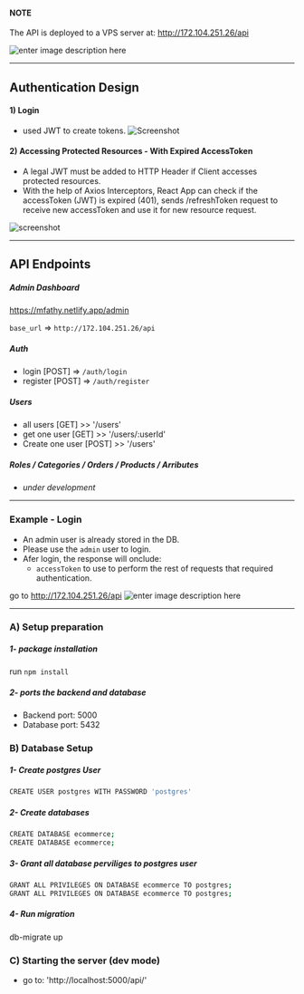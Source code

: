 #### NOTE
The API is deployed to a VPS server at: http://172.104.251.26/api

![enter image description here](https://res.cloudinary.com/dztskndab/image/upload/v1679475147/github_ecommerce_server/check_qrmyco.png)

---
## Authentication Design

#### 1) Login
* used JWT to create tokens.
![Screenshot](https://res.cloudinary.com/dztskndab/image/upload/v1679477191/github_ecommerce_server/login_flowchart_okt6i6.png)

#### 2) Accessing Protected Resources - With Expired AccessToken
-  A legal JWT must be added to HTTP Header if Client accesses protected resources.
- With the help of Axios Interceptors, React App can check if the accessToken (JWT) is expired (401), sends /refreshToken request to receive new accessToken and use it for new resource request.

![screenshot](https://res.cloudinary.com/dztskndab/image/upload/v1679477191/github_ecommerce_server/Access_Protected_Resources_-_with_expired_access_token_zljuhb.png)


---

## API Endpoints

##### Admin Dashboard
https://mfathy.netlify.app/admin

`base_url` => `http://172.104.251.26/api`
##### Auth
- login [POST] => `/auth/login`
- register [POST] => `/auth/register`

##### Users
- all users [GET] >> '/users' 
- get one user [GET] >> '/users/:userId' 
- Create one user [POST] >> '/users'

##### Roles / Categories / Orders / Products / Arributes
 - *under development*


---
### Example - Login

* An admin user is already stored in the DB.
* Please use the `admin` user to login.
* Afer login, the response will onclude:
	* `accessToken` to use to perform the rest of requests that required authentication.	

go to http://172.104.251.26/api
![enter image description here](https://res.cloudinary.com/dztskndab/image/upload/v1679475263/github_ecommerce_server/login_fwie6y.png)


---
### A) Setup preparation
##### 1- package installation
run `npm install`

##### 2- ports the backend and database
* Backend port: 5000
* Database port: 5432



### B) Database Setup

##### 1- Create postgres User
```sh
CREATE USER postgres WITH PASSWORD 'postgres'
```


##### 2- Create databases
```sh
CREATE DATABASE ecommerce;
CREATE DATABASE ecommerce;
```

##### 3- Grant all database perviliges to postgres user
```sh
GRANT ALL PRIVILEGES ON DATABASE ecommerce TO postgres;
GRANT ALL PRIVILEGES ON DATABASE ecommerce TO postgres;
```

##### 4- Run migration
db-migrate up


### C) Starting the server (dev mode)

* go to: 'http://localhost:5000/api/'
